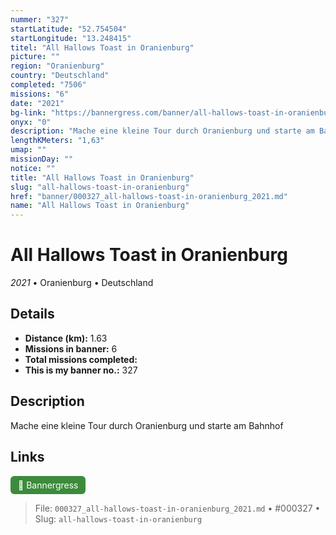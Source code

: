 ```yaml
---
nummer: "327"
startLatitude: "52.754504"
startLongitude: "13.248415"
titel: "All Hallows Toast in Oranienburg"
picture: ""
region: "Oranienburg"
country: "Deutschland"
completed: "7506"
missions: "6"
date: "2021"
bg-link: "https://bannergress.com/banner/all-hallows-toast-in-oranienburg-fb29"
onyx: "0"
description: "Mache eine kleine Tour durch Oranienburg und starte am Bahnhof"
lengthKMeters: "1,63"
umap: ""
missionDay: ""
notice: ""
title: "All Hallows Toast in Oranienburg"
slug: "all-hallows-toast-in-oranienburg"
href: "banner/000327_all-hallows-toast-in-oranienburg_2021.md"
name: "All Hallows Toast in Oranienburg"
---
```

# All Hallows Toast in Oranienburg

*2021* • Oranienburg • Deutschland





## Details
- **Distance (km):** 1.63
- **Missions in banner:** 6
- **Total missions completed:** 
- **This is my banner no.:** 327



## Description
Mache eine kleine Tour durch Oranienburg und starte am Bahnhof



## Links
<a href="https://bannergress.com/banner/all-hallows-toast-in-oranienburg-fb29" target="_blank" style="display:inline-block;margin-right:8px;padding:6px 12px;background:#3c8b3c;color:#fff;text-decoration:none;border-radius:6px;">🔗 Bannergress</a>



> File: `000327_all-hallows-toast-in-oranienburg_2021.md` • #000327 • Slug: `all-hallows-toast-in-oranienburg`
